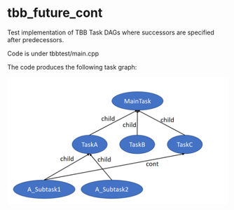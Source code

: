 # tbb_future_cont

Test implementation of TBB Task DAGs where successors are specified after predecessors.

Code is under tbbtest/main.cpp

The code produces the following task graph:

![task graph](tbbtest/graph.png)
